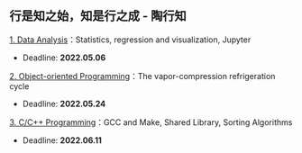 ## 行是知之始，知是行之成 - 陶行知

[1. Data Analysis](./P1)：Statistics, regression and visualization, Jupyter 

* Deadline: **2022.05.06**

[2. Object-oriented Programming](./P2)：The vapor-compression refrigeration cycle 

* Deadline: **2022.05.24**

[3. C/C++ Programming](./P3)：GCC and Make, Shared Library, Sorting Algorithms

* Deadline: **2022.06.11**
